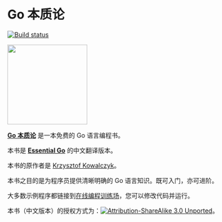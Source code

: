 # Go 本质论 

[![Build status](https://ci.appveyor.com/api/projects/status/hfp5nmgk73yw5w1y?svg=true)](https://ci.appveyor.com/project/codeyu/essential-go)

<img width="180px" src="https://www.programming-books.io/covers/Go.png">

[**Go 本质论**](http://codeyu.com/essential-go/) 是一本免费的 Go 语言编程书。

本书是 [**Essential Go**](https://www.programming-books.io/essential/go/) 的中文翻译版本。

本书的原作者是 [Krzysztof Kowalczyk](https://blog.kowalczyk.info/resume.html)。

本书之目的是为程序员提供清晰明确的 Go 语言知识。既可入门，亦可进阶。

大多数示例程序都链接到[在线编程训练场](https://play.golang.org/)，您可以修改代码并运行。


本书（中文版本）的授权方式为：[![Attribution-ShareAlike 3.0 Unported](https://i.creativecommons.org/l/by-sa/3.0/88x31.png "Attribution-ShareAlike 3.0 Unported")](https://creativecommons.org/licenses/by-sa/3.0)。

